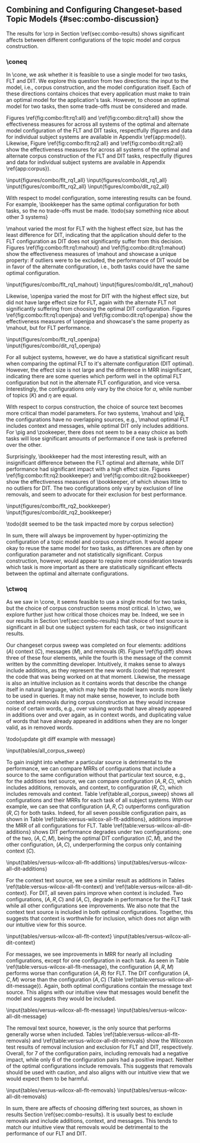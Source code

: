 ## Combining and Configuring Changeset-based Topic Models {#sec:combo-discussion}

The results for \crp in Section \ref{sec:combo-results} shows significant
affects between different configurations of the topic model and corpus
construction.

### \coneq

In \cone, we ask whether it is feasible to use a single model for two tasks,
FLT and DIT.  We explore this question from two directions: the input to the
model, i.e., corpus construction, and the model configuration itself.  Each of
these directions contains choices that every application must make to train an
optimal model for the application's task.  However, to choose an optimal model
for two tasks, then some trade-offs must be considered and made.

Figures \ref{fig:combo:flt:rq1:all} and \ref{fig:combo:dit:rq1:all} show the
effectiveness measures for across all systems of the optimal and alternate
model configuration of the FLT and DIT tasks, respectfully (figures and data
for individual subject systems are available in Appendix \ref{app:model}).
Likewise, Figure \ref{fig:combo:flt:rq2:all} and \ref{fig:combo:dit:rq2:all}
show the effectiveness measures for across all systems of the optimal and
alternate corpus construction of the FLT and DIT tasks, respectfully (figures
and data for individual subject systems are available in Appendix
\ref{app:corpus}).

\input{figures/combo/flt_rq1_all}
\input{figures/combo/dit_rq1_all}
\input{figures/combo/flt_rq2_all}
\input{figures/combo/dit_rq2_all}

With respect to model configuration, some interesting results can be found.
For example, \bookkeeper has the same optimal configuration for both tasks, so
the no trade-offs must be made. \todo{say something nice about other 3 systems}

\mahout varied the most for FLT with the highest effect size, but has the least
difference for DIT, indicating that the application should defer to the FLT
configuration as DIT does not significantly suffer from this decision.  Figures
\ref{fig:combo:flt:rq1:mahout} and \ref{fig:combo:dit:rq1:mahout} show the
effectiveness measures of \mahout and showcase a unique property: if outliers
were to be excluded, the performance of DIT would be in favor of the alternate
configuration, i.e., both tasks could have the same optimal configuration.

\input{figures/combo/flt_rq1_mahout}
\input{figures/combo/dit_rq1_mahout}

Likewise, \openjpa varied the most for DIT with the highest effect size, but
did not have large effect size for FLT, again with the alternate FLT not
significantly suffering from choosing the optimal DIT configuration.  Figures
\ref{fig:combo:flt:rq1:openjpa} and \ref{fig:combo:dit:rq1:openjpa} show the
effectiveness measures of \openjpa and showcase's the same property as \mahout,
but for FLT performance.

\input{figures/combo/flt_rq1_openjpa}
\input{figures/combo/dit_rq1_openjpa}

For all subject systems, however, we do have a statistical significant result
when comparing the optimal FLT to it's alternate configuration (DIT optimal).
However, the effect size is not large and the difference in MRR insignificant,
indicating there are some queries which perform well in the optimal FLT
configuration but not in the alternate FLT configuration, and vice versa.
Interestingly, the configurations only vary by the choice for $\alpha$, while
number of topics ($K$) and $\eta$ are equal.

With respect to corpus construction, the choice of source text becomes more
critical than model parameters.  For two systems, \mahout and \pig, the
configurations have no overlapping sources, e.g., \mahout optimal FLT includes
context and messages, while optimal DIT only includes additions.  For \pig and
\zookeeper, there does not seem to be a easy choice as both tasks will lose
significant amounts of performance if one task is preferred over the other.

Surprisingly, \bookkeeper had the most interesting result, with an
insignificant difference between the FLT optimal and alternate, while DIT
performance had significant impact with a high effect size.  Figures
\ref{fig:combo:flt:rq2:bookkeeper} and \ref{fig:combo:dit:rq2:bookkeeper} show
the effectiveness measures of \bookkeeper, of which shows little to no outliers
for DIT.  The two configurations only vary by exclusion of line removals, and
seem to advocate for their exclusion for best performance.

\input{figures/combo/flt_rq2_bookkeeper}
\input{figures/combo/dit_rq2_bookkeeper}

\todo{dit seemed to be the task impacted more by corpus selection}

In sum, there will always be improvement by hyper-optimizing the configuration
of a topic model and corpus construction.  It would appear okay to reuse the
same model for two tasks, as differences are often by one configuration
parameter and not statistically significant. Corpus construction, however,
would appear to require more consideration towards which task is more important
as there are statistically significant effects between the optimal and
alternate configurations.

### \ctwoq

As we saw in \cone, it seems feasible to use a single model for two tasks, but
the choice of corpus construction seems most critical.  In \ctwo, we explore
further just how critical those choices may be.  Indeed, we see in our results
in Section \ref{sec:combo-results} that choice of text source is significant in
all but one subject system for each task, or two insignificant results.

Our changeset corpus sweep was completed on four elements: additions $(A)$
context $(C)$, messages $(M)$, and removals $(R)$.  Figure \ref{fig:diff} shows
three of these four elements, while the fourth is the message of the commit
written by the committing developer.  Intuitively, it makes sense to always
include additions, as they represent the new words (code) that represent the
code that was being worked on at that moment.  Likewise, the message is also an
intuitive inclusion as it contains words that describe the change itself in
natural language, which may help the model learn words more likely to be used
in queries.  It may not make sense, however, to include both context and
removals during corpus construction as they would increase noise of certain
words, e.g., over valuing words that have already appeared in additions over
and over again, as in context words, and duplicating value of words that have
already appeared in additions when they are no longer valid, as in removed
words.

\todo{update git diff example with message}

\input{tables/all_corpus_sweep}

To gain insight into whether a particular source is detrimental to the
performance, we can compare MRRs of configurations that include a source to the
same configuration without that particular text source, e.g., for the additions
text source, we can compare configuration $(A, R, C)$, which includes
additions, removals, and context, to configuration $(R, C)$, which includes
removals and context.  Table \ref{table:all_corpus_sweep} shows all
configurations and their MRRs for each task of all subject systems.  With our
example, we can see that configuration $(A, R, C)$ outperforms configuration
$(R, C)$ for both tasks.  Indeed, for all seven possible configuration pairs,
as shown in Table \ref{table:versus-wilcox-all-flt-additions}, additions
improve the MRR of all configurations for FLT.  Table
\ref{table:versus-wilcox-all-dit-additions} shows DIT performance degrades
under two configurations; one of the two, $(A, C, M)$, being the optimal DIT
configuration $(C, M)$, and the other configuration, $(A, C)$, underperforming
the corpus only containing context $(C)$.

\input{tables/versus-wilcox-all-flt-additions}
\input{tables/versus-wilcox-all-dit-additions}

For the context text source, we see a similar result as additions in Tables
\ref{table:versus-wilcox-all-flt-context} and
\ref{table:versus-wilcox-all-dit-context}.  For DIT, all seven pairs improve
when context is included.  Two configurations, $(A, R, C)$ and $(A, C)$,
degrade in performance for the FLT task while all other configurations see
improvements.  We also note that the context text source is included in both
optimal configurations.  Together, this suggests that context is worthwhile for
inclusion, which does not align with our intuitive view for this source.

\input{tables/versus-wilcox-all-flt-context}
\input{tables/versus-wilcox-all-dit-context}

For messages, we see improvements in MRR for nearly all including
configurations, except for one configuration in each task. As seen in Table
\ref{table:versus-wilcox-all-flt-message}, the configuration $(A, R, M)$
performs worse than configuration $(A, R)$ for FLT.  The DIT configuration $(A,
C, M)$ worse than the configuration $(A, C)$ (Table
\ref{table:versus-wilcox-all-dit-message}).  Again, both optimal configurations
contain the message text source.  This aligns with our intuitive view that
messages would benefit the model and suggests they would be included.

<!-- did bookeeper perf degrade when adding message source because of
     duplication in changes.txt ? -->

\input{tables/versus-wilcox-all-flt-message}
\input{tables/versus-wilcox-all-dit-message}

The removal text source, however, is the only source that performs generally
worse when included.  Tables \ref{table:versus-wilcox-all-flt-removals} and
\ref{table:versus-wilcox-all-dit-removals} show the Wilcoxon test results of
removal inclusion and exclusion for FLT and DIT, respectively.  Overall, for 7
of the configuration pairs, including removals had a negative impact, while
only 6 of the configuration pairs had a positive impact.  Neither of the
optimal configurations include removals.  This suggests that removals should be
used with caution, and also aligns with our intuitive view that we would expect
them to be harmful.

\input{tables/versus-wilcox-all-flt-removals}
\input{tables/versus-wilcox-all-dit-removals}

In sum, there are affects of choosing differing text sources, as shown in
results Section \ref{sec:combo-results}.  It is usually best to exclude
removals and include additions, context, and messages.  This tends to match our
intuitive view that removals would be detrimental to the performance of our FLT
and DIT.

<!--
Corpus:

1. There is a need to choose inputs during corpus construction.
2. Removals seem to usually degrade results, although not dramatically
3. Additions generally improve the results, likely because it was the code
   written that resolved the issue.  Message is the same.
4. Context inclusion seems less impactful, but is generally positive.
-->


